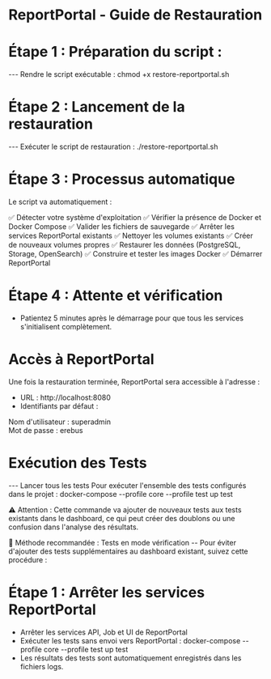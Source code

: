 
# ReportPortal - Guide de Restauration
# Étape 1 : Préparation du script :
 --- Rendre le script exécutable : 
chmod +x restore-reportportal.sh

# Étape 2 : Lancement de la restauration
 --- Exécuter le script de restauration : 
./restore-reportportal.sh

# Étape 3 : Processus automatique
Le script va automatiquement :

✅ Détecter votre système d'exploitation
✅ Vérifier la présence de Docker et Docker Compose
✅ Valider les fichiers de sauvegarde
✅ Arrêter les services ReportPortal existants
✅ Nettoyer les volumes existants
✅ Créer de nouveaux volumes propres
✅ Restaurer les données (PostgreSQL, Storage, OpenSearch)
✅ Construire et tester les images Docker
✅ Démarrer ReportPortal

# Étape 4 : Attente et vérification
- Patientez 5 minutes après le démarrage pour que tous les services s'initialisent complètement.

# Accès à ReportPortal
Une fois la restauration terminée, ReportPortal sera accessible à l'adresse :
- URL : http://localhost:8080
- Identifiants par défaut :

Nom d'utilisateur : superadmin        
Mot de passe : erebus

#  Exécution des Tests
 --- Lancer tous les tests
Pour exécuter l'ensemble des tests configurés dans le projet :
docker-compose --profile core --profile test up test

⚠️ Attention : Cette commande va ajouter de nouveaux tests aux tests existants dans le dashboard, ce qui peut créer des doublons ou une confusion dans l'analyse des résultats.

🔄 Méthode recommandée : Tests en mode vérification
 -- Pour éviter d'ajouter des tests supplémentaires au dashboard existant, suivez cette procédure :
# Étape 1 : Arrêter les services ReportPortal
- Arrêter les services API, Job et UI de ReportPortal
- Exécuter les tests sans envoi vers ReportPortal :
docker-compose --profile core --profile test up test
- Les résultats des tests sont automatiquement enregistrés dans les fichiers logs. 
